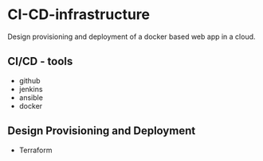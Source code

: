 # CI-CD-infrastructure
Design provisioning and deployment of a docker based web app in a cloud.

## CI/CD - tools
- github
- jenkins
- ansible
- docker

## Design Provisioning and Deployment
- Terraform
